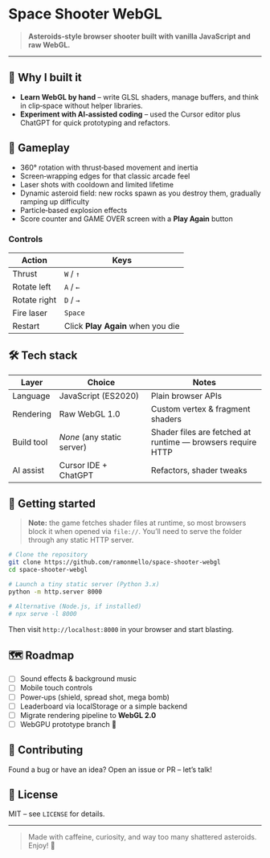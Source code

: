 # Space Shooter WebGL

> **Asteroids‑style browser shooter built with vanilla JavaScript and raw WebGL.**

---

## 🎯 Why I built it

- **Learn WebGL by hand** – write GLSL shaders, manage buffers, and think in clip‑space without helper libraries.
- **Experiment with AI‑assisted coding** – used the Cursor editor plus ChatGPT for quick prototyping and refactors.

## 🚀 Gameplay

- 360° rotation with thrust‑based movement and inertia
- Screen‑wrapping edges for that classic arcade feel
- Laser shots with cooldown and limited lifetime
- Dynamic asteroid field: new rocks spawn as you destroy them, gradually ramping up difficulty
- Particle‑based explosion effects
- Score counter and GAME OVER screen with a **Play Again** button

### Controls

| Action       | Keys                              |
| ------------ | --------------------------------- |
| Thrust       | `W` / `↑`                         |
| Rotate left  | `A` / `←`                         |
| Rotate right | `D` / `→`                         |
| Fire laser   | `Space`                           |
| Restart      | Click **Play Again** when you die |

## 🛠 Tech stack

| Layer      | Choice                     | Notes                                                       |
| ---------- | -------------------------- | ----------------------------------------------------------- |
| Language   | JavaScript (ES2020)        | Plain browser APIs                                          |
| Rendering  | Raw WebGL 1.0              | Custom vertex & fragment shaders                            |
| Build tool | _None_ (any static server) | Shader files are fetched at runtime — browsers require HTTP |
| AI assist  | Cursor IDE + ChatGPT       | Refactors, shader tweaks                                    |

## 🏃 Getting started

> **Note:** the game fetches shader files at runtime, so most browsers block it when opened via `file://`. You’ll need to serve the folder through any static HTTP server.

```bash
# Clone the repository
git clone https://github.com/ramonmello/space-shooter-webgl
cd space-shooter-webgl

# Launch a tiny static server (Python 3.x)
python -m http.server 8000

# Alternative (Node.js, if installed)
# npx serve -l 8000
```

Then visit `http://localhost:8000` in your browser and start blasting.

## 🗺 Roadmap

- [ ] Sound effects & background music
- [ ] Mobile touch controls
- [ ] Power‑ups (shield, spread shot, mega bomb)
- [ ] Leaderboard via localStorage or a simple backend
- [ ] Migrate rendering pipeline to **WebGL 2.0**
- [ ] WebGPU prototype branch 🤔

## 🤝 Contributing

Found a bug or have an idea? Open an issue or PR – let’s talk!

## 📄 License

MIT – see `LICENSE` for details.

---

> Made with caffeine, curiosity, and way too many shattered asteroids. Enjoy! 🚀
